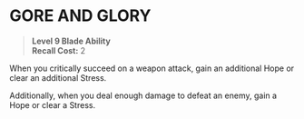 # GORE AND GLORY

> **Level 9 Blade Ability**  
> **Recall Cost:** 2

When you critically succeed on a weapon attack, gain an additional Hope or clear an additional Stress.

Additionally, when you deal enough damage to defeat an enemy, gain a Hope or clear a Stress.